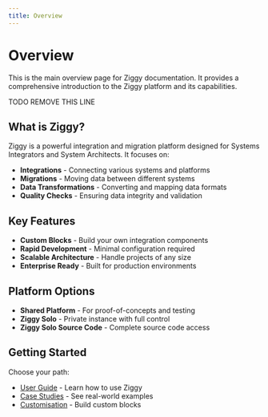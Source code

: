 ```yaml
---
title: Overview
---
```


# Overview

This is the main overview page for Ziggy documentation. It provides a comprehensive introduction to the Ziggy platform and its capabilities.

TODO REMOVE THIS LINE

## What is Ziggy?

Ziggy is a powerful integration and migration platform designed for Systems Integrators and System Architects. It focuses on:

- **Integrations** - Connecting various systems and platforms
- **Migrations** - Moving data between different systems
- **Data Transformations** - Converting and mapping data formats
- **Quality Checks** - Ensuring data integrity and validation

## Key Features

- **Custom Blocks** - Build your own integration components
- **Rapid Development** - Minimal configuration required
- **Scalable Architecture** - Handle projects of any size
- **Enterprise Ready** - Built for production environments

## Platform Options

- **Shared Platform** - For proof-of-concepts and testing
- **Ziggy Solo** - Private instance with full control
- **Ziggy Solo Source Code** - Complete source code access

## Getting Started

Choose your path:
- [User Guide](/user-guide) - Learn how to use Ziggy
- [Case Studies](/case-studies/hubspot/Case-Study-Hubspot) - See real-world examples
- [Customisation](/customisation/Custom-Utility-Blocks) - Build custom blocks
